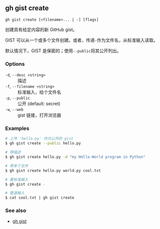 ## gh gist create

```
gh gist create [<filename>... | -] [flags]
```

创建具有给定内容的新 GitHub gist。

GIST 可以从一个或多个文件创建。或者，传递`-`作为文件名，从标准输入读取。

默认情况下，GIST 是保密的；使用`--public`将其公开列出。

### Options

<dl class="flags">
	<dt><code>-d</code>, <code>--desc &lt;string&gt;</code></dt>
	<dd>描述</dd>

<dt><code>-f</code>, <code>--filename &lt;string&gt;</code></dt>
<dd>标准输入，给个文件名</dd>

<dt><code>-p</code>, <code>--public</code></dt>
<dd>公开 (default: secret)</dd>

<dt><code>-w</code>, <code>--web</code></dt>
<dd>gist 链接，打开浏览器</dd>

</dl>

### Examples

```bash
# 上传 'hello.py' 作为公开的 gist
$ gh gist create --public hello.py

# 带描述
$ gh gist create hello.py -d "my Hello-World program in Python"

# 带多个文件
$ gh gist create hello.py world.py cool.txt

# 要标准输入
$ gh gist create -

# 管道输入
$ cat cool.txt | gh gist create
```

### See also

- [gh gist](./gh_gist.zh.md)
